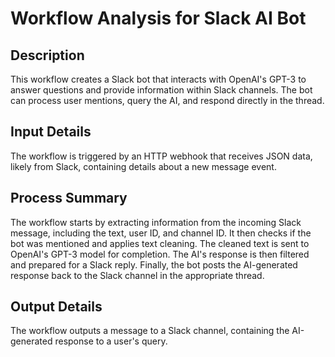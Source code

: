 # Workflow Analysis for Slack AI Bot

## Description
This workflow creates a Slack bot that interacts with OpenAI's GPT-3 to answer questions and provide information within Slack channels. The bot can process user mentions, query the AI, and respond directly in the thread.

## Input Details
The workflow is triggered by an HTTP webhook that receives JSON data, likely from Slack, containing details about a new message event.

## Process Summary
The workflow starts by extracting information from the incoming Slack message, including the text, user ID, and channel ID. It then checks if the bot was mentioned and applies text cleaning. The cleaned text is sent to OpenAI's GPT-3 model for completion. The AI's response is then filtered and prepared for a Slack reply. Finally, the bot posts the AI-generated response back to the Slack channel in the appropriate thread.

## Output Details
The workflow outputs a message to a Slack channel, containing the AI-generated response to a user's query.
